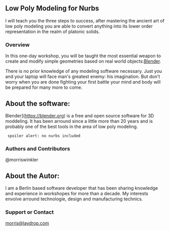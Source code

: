 ## Low Poly Modeling for Nurbs

I will teach you the three steps to success, after mastering the ancient art of low poly modeling you are able to convert anything into its lower order representation in the realm of platonic solids.

### Overview

In this one-day workshop, you will be taught the most essential weapon to create and modify simple geometries based on real world objects:[Blender](https://blender.org). 

There is no prior knowledge of any modeling software necessary. Just you and your laptop will face man's greatest enemy: his imagination. But don't worry when you are done fighting your first battle your mind and body will be prepared for many more to come.

## About the software:

Blender](https://blender.org) is a free and open source software for 3D moddeling. It has been arround since a little more than 20 years and is probably one of the best tools in the area of low poly modeling.

  
     spoiler alert: no nurbs included

### Authors and Contributors
@morriswinkler

## About the Autor:

I am a Berlin based software developer that has been sharing knowledge and experience in workshopes for more than a decade. My interests envolve arround technologie, design and manufacturing technics.  


### Support or Contact
morris@laydrop.com

